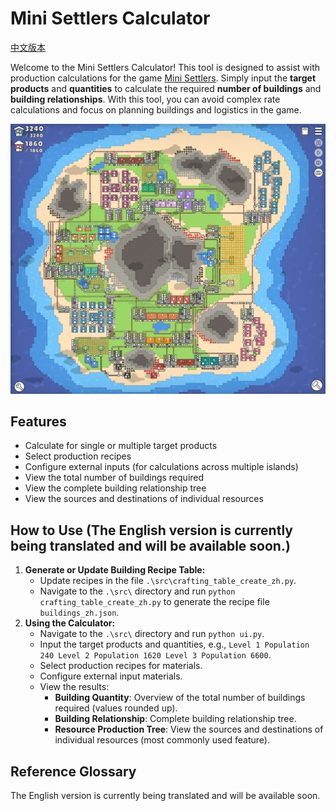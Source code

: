 # Mini Settlers Calculator

[中文版本](./README.md)

Welcome to the Mini Settlers Calculator! This tool is designed to assist with production calculations for the game [Mini Settlers](https://store.steampowered.com/app/2521630/_Mini_Settlers/). Simply input the **target products** and **quantities** to calculate the required **number of buildings** and **building relationships**. With this tool, you can avoid complex rate calculations and focus on planning buildings and logistics in the game.

![珍珠岛](.\figs\珍珠岛.png)

## Features

- Calculate for single or multiple target products
- Select production recipes
- Configure external inputs (for calculations across multiple islands)
- View the total number of buildings required
- View the complete building relationship tree
- View the sources and destinations of individual resources

## How to Use (The English version is currently being translated and will be available soon.)

1. **Generate or Update Building Recipe Table:**
   - Update recipes in the file `.\src\crafting_table_create_zh.py`.
   - Navigate to the `.\src\` directory and run `python crafting_table_create_zh.py` to generate the recipe file `buildings_zh.json`.
2. **Using the Calculator:**
   - Navigate to the `.\src\` directory and run `python ui.py`.
   - Input the target products and quantities, e.g., `Level 1 Population 240 Level 2 Population 1620 Level 3 Population 6600`.
   - Select production recipes for materials.
   - Configure external input materials.
   - View the results:
     - **Building Quantity**: Overview of the total number of buildings required (values rounded up).
     - **Building Relationship**: Complete building relationship tree.
     - **Resource Production Tree**: View the sources and destinations of individual resources (most commonly used feature).

## Reference Glossary

The English version is currently being translated and will be available soon.